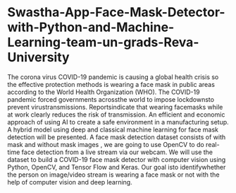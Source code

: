# Swastha-App-Face-Mask-Detector-with-Python-and-Machine-Learning-team-un-grads-Reva-University
The corona virus COVID-19 pandemic is causing a global health crisis so the effective protection methods is wearing a face mask in public areas according to the World Health Organization (WHO). The COVID-19 pandemic forced governments acrossthe world to impose lockdownsto prevent virustransmissions. Reportsindicate that wearing facemasks while at work clearly reduces the risk of transmission. An efficient and economic approach of using AI to create a safe environment in a manufacturing setup. A hybrid model using deep and classical machine learning for face mask detection will be presented. A face mask detection dataset consists of with mask and without mask images , we are going to use OpenCV to do real-time face detection from a live stream via our webcam. We will use the dataset to build a COVID-19 face mask detector with computer vision using Python, OpenCV, and Tensor Flow and Keras. Our goal isto identifywhether the person on image/video stream is wearing a face mask or not with the help of computer vision and deep learning.
